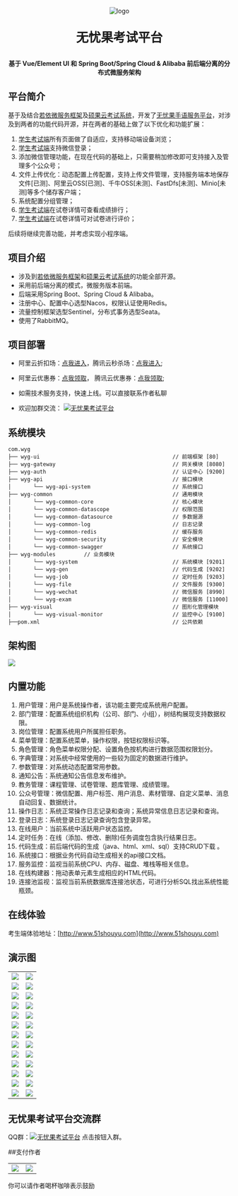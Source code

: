 <p align="center">
	<img alt="logo" src="https://worrilessgo.oss-cn-guangzhou.aliyuncs.com/WorrilessGo/Logo.png">
</p>
<h1 align="center" style="margin: 30px 0 30px; font-weight: bold;">无忧果考试平台</h1>
<h4 align="center">基于 Vue/Element UI 和 Spring Boot/Spring Cloud & Alibaba 前后端分离的分布式微服务架构</h4>

## 平台简介

基于及结合[若依微服务框架](http://doc.ruoyi.vip/ruoyi-cloud/)及[硕果云考试系统](https://gitee.com/wells2333/sg-exam)，开发了[无忧果手语服务平台](http://www.51shouyu.com)，对涉及到两者的功能代码开源，并在两者的基础上做了以下优化和功能扩展：

1.  [学生考试端](https://gitee.com/Dincat/wyg-exam-ui)所有页面做了自适应，支持移动端设备浏览；
2.  [学生考试端](https://gitee.com/Dincat/wyg-exam-ui)支持微信登录；
3.  添加微信管理功能，在现在代码的基础上，只需要稍加修改即可支持接入及管理多个公众号；
4.  文件上传优化：动态配置上传配置，支持上传文件管理，支持服务端本地保存文件[已测]、阿里云OSS[已测]、千牛OSS[未测]、FastDfs[未测]、Minio[未测]等多个储存客户端；
5.  系统配置分组管理；
6.  [学生考试端](https://gitee.com/Dincat/wyg-exam-ui)在试卷详情可查看成绩排行；
7.  [学生考试端](https://gitee.com/Dincat/wyg-exam-ui)在试卷详情可对试卷进行评价；

  后续将继续完善功能，并考虑实现小程序端。
  
## 项目介绍
* 涉及到[若依微服务框架](http://doc.ruoyi.vip/ruoyi-cloud/)和[硕果云考试系统](https://gitee.com/wells2333/sg-exam)的功能全部开源。
* 采用前后端分离的模式，微服务版本前端。
* 后端采用Spring Boot、Spring Cloud & Alibaba。
* 注册中心、配置中心选型Nacos，权限认证使用Redis。
* 流量控制框架选型Sentinel，分布式事务选型Seata。
* 使用了RabbitMQ。

## 项目部署
* 阿里云折扣场：[点我进入](https://www.aliyun.com/minisite/goods?source=5176.11533457&userCode=hd9sngi1)，腾讯云秒杀场：[点我进入](https://cloud.tencent.com/act/cps/redirect?redirect=2446&cps_key=af59af0abad1f7fa52d35a6e931825d1&from=console);
* 阿里云优惠券：[点我领取](https://www.aliyun.com/minisite/goods?userCode=hd9sngi1&share_source=copy_link)，
腾讯云优惠券：[点我领取](https://cloud.tencent.com/act/cps/redirect?redirect=35834&cps_key=af59af0abad1f7fa52d35a6e931825d1);

* 如需技术服务支持，快速上线。可以直接联系作者私聊

* <p>欢迎加群交流：  <a href="https://qm.qq.com/cgi-bin/qm/qr?k=b2NMgSJsEX7fAI2FJu6jjCTqzU707UZl&jump_from=webapi"><img src="https://img.shields.io/badge/747860738-blue.svg" alt="无忧果考试平台" title="无忧果考试平台"></a></p>



## 系统模块

~~~
com.wyg     
├── wyg-ui                                          // 前端框架 [80]
├── wyg-gateway                                     // 网关模块 [8080]
├── wyg-auth                                        // 认证中心 [9200]
├── wyg-api                                         // 接口模块
│       └── wyg-api-system                          // 系统接口
├── wyg-common                                      // 通用模块
│       └── wyg-common-core                         // 核心模块
│       └── wyg-common-datascope                    // 权限范围
│       └── wyg-common-datasource                   // 多数据源
│       └── wyg-common-log                          // 日志记录
│       └── wyg-common-redis                        // 缓存服务
│       └── wyg-common-security                     // 安全模块
│       └── wyg-common-swagger                      // 系统接口
├── wyg-modules         // 业务模块
│       └── wyg-system                              // 系统模块 [9201]
│       └── wyg-gen                                 // 代码生成 [9202]
│       └── wyg-job                                 // 定时任务 [9203]
│       └── wyg-file                                // 文件服务 [9300]
│       └── wyg-wechat                              // 微信服务 [8990]
│       └── wyg-exam                                // 微信服务 [11000]
├── wyg-visual                                      // 图形化管理模块
│       └── wyg-visual-monitor                      // 监控中心 [9100]
├──pom.xml                                          // 公共依赖
~~~

## 架构图

<img src="https://oscimg.oschina.net/oscnet/up-82e9722ecb846786405a904bafcf19f73f3.png"/>

## 内置功能

1.  用户管理：用户是系统操作者，该功能主要完成系统用户配置。
2.  部门管理：配置系统组织机构（公司、部门、小组），树结构展现支持数据权限。
3.  岗位管理：配置系统用户所属担任职务。
4.  菜单管理：配置系统菜单，操作权限，按钮权限标识等。
5.  角色管理：角色菜单权限分配、设置角色按机构进行数据范围权限划分。
6.  字典管理：对系统中经常使用的一些较为固定的数据进行维护。
7.  参数管理：对系统动态配置常用参数。
8.  通知公告：系统通知公告信息发布维护。
9.  教务管理：课程管理、试卷管理、题库管理、成绩管理。
10. 公众号管理：微信配置、用户标签、用户消息、素材管理、自定义菜单、消息自动回复、数据统计。
11. 操作日志：系统正常操作日志记录和查询；系统异常信息日志记录和查询。
12. 登录日志：系统登录日志记录查询包含登录异常。
13. 在线用户：当前系统中活跃用户状态监控。
14. 定时任务：在线（添加、修改、删除)任务调度包含执行结果日志。
15. 代码生成：前后端代码的生成（java、html、xml、sql）支持CRUD下载 。
16. 系统接口：根据业务代码自动生成相关的api接口文档。
17. 服务监控：监视当前系统CPU、内存、磁盘、堆栈等相关信息。
18. 在线构建器：拖动表单元素生成相应的HTML代码。
19. 连接池监视：监视当前系统数据库连接池状态，可进行分析SQL找出系统性能瓶颈。

## 在线体验

考生端体验地址：[http://www.51shouyu.com](http://www.51shouyu.com)  


## 演示图

<table>
    <tr>
        <td><img src="https://worrilessgo.oss-cn-guangzhou.aliyuncs.com/WorrilessGo/WorrilessGo/wyg-exam/1.png"/></td>
        <td><img src="https://worrilessgo.oss-cn-guangzhou.aliyuncs.com/WorrilessGo/WorrilessGo/wyg-exam/2.png"/></td>
    </tr>
    <tr>
        <td><img src="https://worrilessgo.oss-cn-guangzhou.aliyuncs.com/WorrilessGo/WorrilessGo/wyg-exam/3.png"/></td>
        <td><img src="https://worrilessgo.oss-cn-guangzhou.aliyuncs.com/WorrilessGo/WorrilessGo/wyg-exam/4.png"/></td>
    </tr>
    <tr>
        <td><img src="https://worrilessgo.oss-cn-guangzhou.aliyuncs.com/WorrilessGo/WorrilessGo/wyg-exam/5.png"/></td>
        <td><img src="https://worrilessgo.oss-cn-guangzhou.aliyuncs.com/WorrilessGo/WorrilessGo/wyg-exam/6.png"/></td>
    </tr>
    <tr>
        <td><img src="https://worrilessgo.oss-cn-guangzhou.aliyuncs.com/WorrilessGo/WorrilessGo/wyg-exam/7.png"/></td>
        <td><img src="https://worrilessgo.oss-cn-guangzhou.aliyuncs.com/WorrilessGo/WorrilessGo/wyg-exam/8.png"/></td>
    </tr>
    <tr>
        <td><img src="https://worrilessgo.oss-cn-guangzhou.aliyuncs.com/WorrilessGo/WorrilessGo/wyg-exam/9.png"/></td>
        <td><img src="https://worrilessgo.oss-cn-guangzhou.aliyuncs.com/WorrilessGo/WorrilessGo/wyg-exam/10.png"/></td>
    </tr>
    <tr>
        <td><img src="https://worrilessgo.oss-cn-guangzhou.aliyuncs.com/WorrilessGo/WorrilessGo/wyg-exam/11.png"/></td>
        <td><img src="https://worrilessgo.oss-cn-guangzhou.aliyuncs.com/WorrilessGo/WorrilessGo/wyg-exam/12.png"/></td>
    </tr>
    <tr>
        <td><img src="https://worrilessgo.oss-cn-guangzhou.aliyuncs.com/WorrilessGo/WorrilessGo/wyg-exam/13.png"/></td>
        <td><img src="https://worrilessgo.oss-cn-guangzhou.aliyuncs.com/WorrilessGo/WorrilessGo/wyg-exam/14.png"/></td>
    </tr>
    <tr>
        <td><img src="https://worrilessgo.oss-cn-guangzhou.aliyuncs.com/WorrilessGo/WorrilessGo/wyg-exam/15.png"/></td>
        <td><img src="https://worrilessgo.oss-cn-guangzhou.aliyuncs.com/WorrilessGo/WorrilessGo/wyg-exam/16.png"/></td>
    </tr>
    <tr>
        <td><img src="https://worrilessgo.oss-cn-guangzhou.aliyuncs.com/WorrilessGo/WorrilessGo/wyg-exam/17.png"/></td>
        <td><img src="https://worrilessgo.oss-cn-guangzhou.aliyuncs.com/WorrilessGo/WorrilessGo/wyg-exam/18.png"/></td>
    </tr>
    <tr>
        <td><img src="https://worrilessgo.oss-cn-guangzhou.aliyuncs.com/WorrilessGo/WorrilessGo/wyg-exam/19.png"/></td>
        <td><img src="https://worrilessgo.oss-cn-guangzhou.aliyuncs.com/WorrilessGo/WorrilessGo/wyg-exam/20.png"/></td>
    </tr>
    <tr>
        <td><img src="https://worrilessgo.oss-cn-guangzhou.aliyuncs.com/WorrilessGo/WorrilessGo/wyg-exam/21.png"/></td>
        <td><img src="https://worrilessgo.oss-cn-guangzhou.aliyuncs.com/WorrilessGo/WorrilessGo/wyg-exam/22.png"/></td>
    </tr>
    <tr>
        <td><img src="https://worrilessgo.oss-cn-guangzhou.aliyuncs.com/WorrilessGo/WorrilessGo/wyg-exam/23.png"/></td>
        <td><img src="https://worrilessgo.oss-cn-guangzhou.aliyuncs.com/WorrilessGo/WorrilessGo/wyg-exam/24.png"/></td>
    </tr>
    <tr>
        <td><img src="https://worrilessgo.oss-cn-guangzhou.aliyuncs.com/WorrilessGo/WorrilessGo/wyg-exam/25.png"/></td>
        <td><img src="https://worrilessgo.oss-cn-guangzhou.aliyuncs.com/WorrilessGo/WorrilessGo/wyg-exam/26.png"/></td>
    </tr>


   
</table>


## 无忧果考试平台交流群

QQ群：<a href="https://qm.qq.com/cgi-bin/qm/qr?k=b2NMgSJsEX7fAI2FJu6jjCTqzU707UZl&jump_from=webapi"><img src="https://img.shields.io/badge/747860738-blue.svg" alt="无忧果考试平台" title="无忧果考试平台"></a> 点击按钮入群。


##支付作者

<table>
    <tr>
        <td><img src="https://images.gitee.com/uploads/images/2022/0404/135849_2e646b55_1284634.png"/></td>
        <td><img src="https://images.gitee.com/uploads/images/2022/0404/141709_8dca2974_1284634.jpeg"/></td>
    </tr>
</table>

你可以请作者喝杯咖啡表示鼓励
